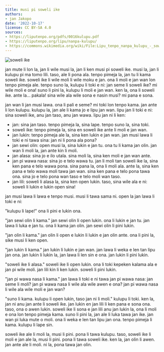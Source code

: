 ```yaml
---
title: musi pi soweli ike
authors:
- jan Jakopo
date: '2022-10-17'
license: CC BY-SA 4.0
sources:
- https://liputenpo.org/pdfs/0016kulupu.pdf
- https://liputenpo.org/lipu/nanpa-kulupu/
- https://commons.wikimedia.org/wiki/File:Lipu_tenpo_nanpa_kulupu_-_soweli_ike.png
---
```


![soweli ike](https://upload.wikimedia.org/wikipedia/commons/e/e2/Lipu_tenpo_nanpa_kulupu_-_soweli_ike.png)

jan mute li lon la, jan li wile musi la, jan li ken musi pi soweli ike. musi la, jan li kulupu pi ma tomo lili. taso, ale li pona ala. tenpo pimeja la, jan tu li kama soweli ike. soweli ike li wile moli li wile moku e jan. ona li moli e jan wan lon tenpo pimeja ale. tenpo suno la, kulupu li toki e ni: jan seme li soweli ike? mi wile moli e ona! suno li pini la, kulupu li moli e jan wan. ken la, ona li soweli ike. ante la... pakala! sina wile ala wile sona e nasin musi? mi pana e sona.

jan wan li jan musi lawa. ona li pali e seme? mi toki lon tenpo kama. jan ante li lon kulupu. kulupu la, jan ale li kama jo e lipu jan wan. lipu jan li toki e ni: sina soweli ike, anu jan taso, anu jan wawa. lipu jan ni li ken:

- jan: sina jan taso. tenpo pimeja la, sina lape. tenpo suno la, sina toki.
- soweli ike: tenpo pimeja la, sina en soweli ike ante li moli e jan wan.
- jan lukin: tenpo pimeja ale la, sina ken lukin e jan wan. jan musi lawa li toki e ni tawa sina: jan ni li pona ala pona?
- jan sewi olin: open musi la, sina lukin e jan tu. ona tu li kama jan olin. jan wan li moli la, jan ante kin li moli.
- jan alasa: sina jo e ilo utala. sina moli la, sina ken moli e jan wan ante.
- jan pi wawa nasa: sina jo e telo wawa tu. jan li moli tan soweli ike la, sina ken pana e telo wawa pona. sina pana la, ona li moli ala. ante la, sina ken pana e telo wawa moli tawa jan wan. sina ken pana e telo pona tawa ona. sina jo e telo pona wan taso e telo moli wan taso.
- jan lili: soweli li alasa la, sina ken open lukin. taso, sina wile ala e ni: soweli li lukin e lukin open sina!

jan musi lawa li lawa e tenpo musi. musi li tawa sama ni. open la jan lawa li toki e ni:

"kulupu li lape!" ona li pini e lukin ona.

"jan sewi olin li kama." jan sewi olin li open lukin. ona li lukin e jan tu. jan lawa li luka e jan tu. ona li kama jan olin. jan sewi olin li pini lukin.

"jan olin li kama." jan olin li open e lukin li lukin e jan olin ante. ona li pini la, sike musi li ken open.

"jan lukin li kama." jan lukin li lukin e jan wan. jan lawa li weka e len tan lipu jan ona. jan lukin li lukin la, jan lawa li len sin e ona. jan lukin li pini lukin.

"soweli ike li alasa." soweli ike li open lukin. ona li toki kepeken kalama ala e jan pi wile moli. jan lili kin li ken lukin. soweli li pini lukin.

"jan pi wawa nasa li kama." jan lawa li toki e ni tawa jan pi wawa nasa: jan seme li moli? jan pi wawa nasa li wile ala wile awen e ona? jan pi wawa nasa li wile ala wile moli e jan wan?

"suno li kama. kulupu li open lukin, taso jan ni li moli." kulupu li toki. ken la, jan ni anu jan ante li soweli ike. jan lukin en jan lili li ken pana e sona ona. taso, ona o awen lukin. soweli ike li sona e jan lili anu jan lukin la, ona li moli e ona lon tenpo pimeja kama. suno li pini la, jan ale li luka tawa jan ike. jan wan pi luka mute o moli. ona li weka e len tan lipu jan ona. tenpo pimeja li kama. kulupu li lape sin.

soweli ike ale li moli la, musi li pini. pona li tawa kulupu. taso, soweli ike li moli e jan ale la, musi li pini. pona li tawa soweli ike. ken la, jan olin li awen. jan ante ale li moli. ni la, pona tawa jan olin.